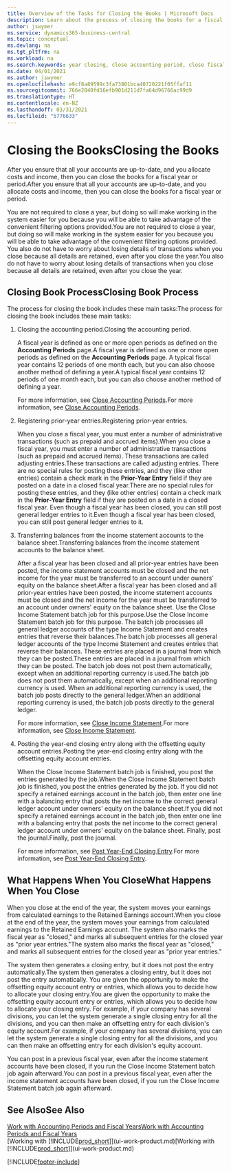 ```yaml
---
title: Overview of the Tasks for Closing the Books | Microsoft Docs
description: Learn about the process of closing the books for a fiscal year or period, and what happens after you close at the end of a year.
author: jswymer
ms.service: dynamics365-business-central
ms.topic: conceptual
ms.devlang: na
ms.tgt_pltfrm: na
ms.workload: na
ms.search.keywords: year closing, close accounting period, close fiscal year, bank account detailed trial balance
ms.date: 04/01/2021
ms.author: jswymer
ms.openlocfilehash: e9cf8a89599c3fa73801bca40720221f05ffaf11
ms.sourcegitcommit: 766e2840fd16efb901d211d7fa64d96766ac99d9
ms.translationtype: HT
ms.contentlocale: en-NZ
ms.lasthandoff: 03/31/2021
ms.locfileid: "5776633"
---
```

# <a name="closing-the-books"></a><span data-ttu-id="7c575-103">Closing the Books</span><span class="sxs-lookup"><span data-stu-id="7c575-103">Closing the Books</span></span>
<span data-ttu-id="7c575-104">After you ensure that all your accounts are up-to-date, and you allocate costs and income, then you can close the books for a fiscal year or period.</span><span class="sxs-lookup"><span data-stu-id="7c575-104">After you ensure that all your accounts are up-to-date, and you allocate costs and income, then you can close the books for a fiscal year or period.</span></span>

<span data-ttu-id="7c575-105">You are not required to close a year, but doing so will make working in the system easier for you because you will be able to take advantage of the convenient filtering options provided.</span><span class="sxs-lookup"><span data-stu-id="7c575-105">You are not required to close a year, but doing so will make working in the system easier for you because you will be able to take advantage of the convenient filtering options provided.</span></span> <span data-ttu-id="7c575-106">You also do not have to worry about losing details of transactions when you close because all details are retained, even after you close the year.</span><span class="sxs-lookup"><span data-stu-id="7c575-106">You also do not have to worry about losing details of transactions when you close because all details are retained, even after you close the year.</span></span>

## <a name="closing-book-process"></a><span data-ttu-id="7c575-107">Closing Book Process</span><span class="sxs-lookup"><span data-stu-id="7c575-107">Closing Book Process</span></span>
<span data-ttu-id="7c575-108">The process for closing the book includes these main tasks:</span><span class="sxs-lookup"><span data-stu-id="7c575-108">The process for closing the book includes these main tasks:</span></span>

1. <span data-ttu-id="7c575-109">Closing the accounting period.</span><span class="sxs-lookup"><span data-stu-id="7c575-109">Closing the accounting period.</span></span>

    <span data-ttu-id="7c575-110">A fiscal year is defined as one or more open periods as defined on the **Accounting Periods** page.</span><span class="sxs-lookup"><span data-stu-id="7c575-110">A fiscal year is defined as one or more open periods as defined on the **Accounting Periods** page.</span></span> <span data-ttu-id="7c575-111">A typical fiscal year contains 12 periods of one month each, but you can also choose another method of defining a year.</span><span class="sxs-lookup"><span data-stu-id="7c575-111">A typical fiscal year contains 12 periods of one month each, but you can also choose another method of defining a year.</span></span>

    <span data-ttu-id="7c575-112">For more information, see [Close Accounting Periods](year-close-account-periods.md).</span><span class="sxs-lookup"><span data-stu-id="7c575-112">For more information, see [Close Accounting Periods](year-close-account-periods.md).</span></span>
2. <span data-ttu-id="7c575-113">Registering prior-year entries.</span><span class="sxs-lookup"><span data-stu-id="7c575-113">Registering prior-year entries.</span></span>

    <span data-ttu-id="7c575-114">When you close a fiscal year, you must enter a number of administrative transactions (such as prepaid and accrued items).</span><span class="sxs-lookup"><span data-stu-id="7c575-114">When you close a fiscal year, you must enter a number of administrative transactions (such as prepaid and accrued items).</span></span> <span data-ttu-id="7c575-115">These transactions are called adjusting entries.</span><span class="sxs-lookup"><span data-stu-id="7c575-115">These transactions are called adjusting entries.</span></span> <span data-ttu-id="7c575-116">There are no special rules for posting these entries, and they (like other entries) contain a check mark in the **Prior-Year Entry** field if they are posted on a date in a closed fiscal year.</span><span class="sxs-lookup"><span data-stu-id="7c575-116">There are no special rules for posting these entries, and they (like other entries) contain a check mark in the **Prior-Year Entry** field if they are posted on a date in a closed fiscal year.</span></span> <span data-ttu-id="7c575-117">Even though a fiscal year has been closed, you can still post general ledger entries to it.</span><span class="sxs-lookup"><span data-stu-id="7c575-117">Even though a fiscal year has been closed, you can still post general ledger entries to it.</span></span>
3. <span data-ttu-id="7c575-118">Transferring balances from the income statement accounts to the balance sheet.</span><span class="sxs-lookup"><span data-stu-id="7c575-118">Transferring balances from the income statement accounts to the balance sheet.</span></span>

    <span data-ttu-id="7c575-119">After a fiscal year has been closed and all prior-year entries have been posted, the income statement accounts must be closed and the net income for the year must be transferred to an account under owners' equity on the balance sheet.</span><span class="sxs-lookup"><span data-stu-id="7c575-119">After a fiscal year has been closed and all prior-year entries have been posted, the income statement accounts must be closed and the net income for the year must be transferred to an account under owners' equity on the balance sheet.</span></span> <span data-ttu-id="7c575-120">Use the Close Income Statement batch job for this purpose.</span><span class="sxs-lookup"><span data-stu-id="7c575-120">Use the Close Income Statement batch job for this purpose.</span></span> <span data-ttu-id="7c575-121">The batch job processes all general ledger accounts of the type Income Statement and creates entries that reverse their balances.</span><span class="sxs-lookup"><span data-stu-id="7c575-121">The batch job processes all general ledger accounts of the type Income Statement and creates entries that reverse their balances.</span></span> <span data-ttu-id="7c575-122">These entries are placed in a journal from which they can be posted.</span><span class="sxs-lookup"><span data-stu-id="7c575-122">These entries are placed in a journal from which they can be posted.</span></span> <span data-ttu-id="7c575-123">The batch job does not post them automatically, except when an additional reporting currency is used.</span><span class="sxs-lookup"><span data-stu-id="7c575-123">The batch job does not post them automatically, except when an additional reporting currency is used.</span></span> <span data-ttu-id="7c575-124">When an additional reporting currency is used, the batch job posts directly to the general ledger.</span><span class="sxs-lookup"><span data-stu-id="7c575-124">When an additional reporting currency is used, the batch job posts directly to the general ledger.</span></span>

    <span data-ttu-id="7c575-125">For more information, see [Close Income Statement](year-close-income-statement.md).</span><span class="sxs-lookup"><span data-stu-id="7c575-125">For more information, see [Close Income Statement](year-close-income-statement.md).</span></span>
4. <span data-ttu-id="7c575-126">Posting the year-end closing entry along with the offsetting equity account entries.</span><span class="sxs-lookup"><span data-stu-id="7c575-126">Posting the year-end closing entry along with the offsetting equity account entries.</span></span>

    <span data-ttu-id="7c575-127">When the Close Income Statement batch job is finished, you post the entries generated by the job.</span><span class="sxs-lookup"><span data-stu-id="7c575-127">When the Close Income Statement batch job is finished, you post the entries generated by the job.</span></span> <span data-ttu-id="7c575-128">If you did not specify a retained earnings account in the batch job, then enter one line with a balancing entry that posts the net income to the correct general ledger account under owners' equity on the balance sheet.</span><span class="sxs-lookup"><span data-stu-id="7c575-128">If you did not specify a retained earnings account in the batch job, then enter one line with a balancing entry that posts the net income to the correct general ledger account under owners' equity on the balance sheet.</span></span> <span data-ttu-id="7c575-129">Finally, post the journal.</span><span class="sxs-lookup"><span data-stu-id="7c575-129">Finally, post the journal.</span></span>

    <span data-ttu-id="7c575-130">For more information, see [Post Year-End Closing Entry](year-how-post-year-end-close-entry.md).</span><span class="sxs-lookup"><span data-stu-id="7c575-130">For more information, see [Post Year-End Closing Entry](year-how-post-year-end-close-entry.md).</span></span>

## <a name="what-happens-when-you-close"></a><span data-ttu-id="7c575-131">What Happens When You Close</span><span class="sxs-lookup"><span data-stu-id="7c575-131">What Happens When You Close</span></span>
<span data-ttu-id="7c575-132">When you close at the end of the year, the system moves your earnings from calculated earnings to the Retained Earnings account.</span><span class="sxs-lookup"><span data-stu-id="7c575-132">When you close at the end of the year, the system moves your earnings from calculated earnings to the Retained Earnings account.</span></span> <span data-ttu-id="7c575-133">The system also marks the fiscal year as "closed," and marks all subsequent entries for the closed year as "prior year entries."</span><span class="sxs-lookup"><span data-stu-id="7c575-133">The system also marks the fiscal year as "closed," and marks all subsequent entries for the closed year as "prior year entries."</span></span>

<span data-ttu-id="7c575-134">The system then generates a closing entry, but it does not post the entry automatically.</span><span class="sxs-lookup"><span data-stu-id="7c575-134">The system then generates a closing entry, but it does not post the entry automatically.</span></span> <span data-ttu-id="7c575-135">You are given the opportunity to make the offsetting equity account entry or entries, which allows you to decide how to allocate your closing entry.</span><span class="sxs-lookup"><span data-stu-id="7c575-135">You are given the opportunity to make the offsetting equity account entry or entries, which allows you to decide how to allocate your closing entry.</span></span> <span data-ttu-id="7c575-136">For example, if your company has several divisions, you can let the system generate a single closing entry for all the divisions, and you can then make an offsetting entry for each division's equity account.</span><span class="sxs-lookup"><span data-stu-id="7c575-136">For example, if your company has several divisions, you can let the system generate a single closing entry for all the divisions, and you can then make an offsetting entry for each division's equity account.</span></span>

<span data-ttu-id="7c575-137">You can post in a previous fiscal year, even after the income statement accounts have been closed, if you run the Close Income Statement batch job again afterward.</span><span class="sxs-lookup"><span data-stu-id="7c575-137">You can post in a previous fiscal year, even after the income statement accounts have been closed, if you run the Close Income Statement batch job again afterward.</span></span>

## <a name="see-also"></a><span data-ttu-id="7c575-138">See Also</span><span class="sxs-lookup"><span data-stu-id="7c575-138">See Also</span></span>

[<span data-ttu-id="7c575-139">Work with Accounting Periods and Fiscal Years</span><span class="sxs-lookup"><span data-stu-id="7c575-139">Work with Accounting Periods and Fiscal Years</span></span>](finance-accounting-periods-and-fiscal-years.md)  
<span data-ttu-id="7c575-140">[Working with [!INCLUDE[prod_short](includes/prod_short.md)]](ui-work-product.md)</span><span class="sxs-lookup"><span data-stu-id="7c575-140">[Working with [!INCLUDE[prod_short](includes/prod_short.md)]](ui-work-product.md)</span></span>


[!INCLUDE[footer-include](includes/footer-banner.md)]